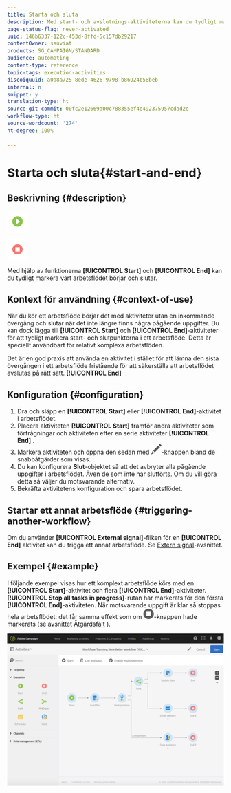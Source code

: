 ```yaml
---
title: Starta och sluta
description: Med start- och avslutnings-aktiviteterna kan du tydligt markera vart arbetsflödet börjar och slutar.
page-status-flag: never-activated
uuid: 146b6337-122c-453d-8ffd-5c157db29217
contentOwner: sauviat
products: SG_CAMPAIGN/STANDARD
audience: automating
content-type: reference
topic-tags: execution-activities
discoiquuid: a0a8a725-8ede-4626-9798-b86924b58beb
internal: n
snippet: y
translation-type: ht
source-git-commit: 00fc2e12669a00c788355ef4e492375957cdad2e
workflow-type: ht
source-wordcount: '274'
ht-degree: 100%

---
```



# Starta och sluta{#start-and-end}

## Beskrivning {#description}

![](assets/start.png)

![](assets/end.png)

Med hjälp av funktionerna **[!UICONTROL Start]** och **[!UICONTROL End]** kan du tydligt markera vart arbetsflödet börjar och slutar.

## Kontext för användning {#context-of-use}

När du kör ett arbetsflöde börjar det med aktiviteter utan en inkommande övergång och slutar när det inte längre finns några pågående uppgifter.  Du kan dock lägga till **[!UICONTROL Start]** och **[!UICONTROL End]**-aktiviteter för att tydligt markera start- och slutpunkterna i ett arbetsflöde.  Detta är speciellt användbart för relativt komplexa arbetsflöden.

Det är en god praxis att använda en aktivitet i stället för att lämna den sista övergången i ett arbetsflöde fristående för att säkerställa att arbetsflödet avslutas på rätt sätt. **[!UICONTROL End]**

## Konfiguration {#configuration}

1. Dra och släpp en **[!UICONTROL Start]** eller **[!UICONTROL End]**-aktivitet i arbetsflödet.
1. Placera aktiviteten **[!UICONTROL Start]** framför andra aktiviteter som förfrågningar och aktiviteten efter en serie aktiviteter **[!UICONTROL End]** .
1. Markera aktiviteten och öppna den sedan med ![](assets/edit_darkgrey-24px.png)-knappen bland de snabbåtgärder som visas.
1. Du kan konfigurera **Slut**-objektet så att det avbryter alla pågående uppgifter i arbetsflödet. Även de som inte har slutförts.  Om du vill göra detta så väljer du motsvarande alternativ.
1. Bekräfta aktivitetens konfiguration och spara arbetsflödet.

## Startar ett annat arbetsflöde {#triggering-another-workflow}

Om du använder **[!UICONTROL External signal]**-fliken för en **[!UICONTROL End]** aktivitet kan du trigga ett annat arbetsflöde.  Se [Extern signal](../../automating/using/external-signal.md)-avsnittet.

## Exempel {#example}

I följande exempel visas hur ett komplext arbetsflöde körs med en **[!UICONTROL Start]**-aktivitet och flera **[!UICONTROL End]**-aktiviteter. **[!UICONTROL Stop all tasks in progress]**-rutan har markerats för den första **[!UICONTROL End]**-aktiviteten. När motsvarande uppgift är klar så stoppas hela arbetsflödet: det får samma effekt som om ![](assets/stop_darkgrey-24px.png)-knappen hade markerats (se avsnittet [Åtgärdsfält](../../automating/using/workflow-interface.md#action-bar) ).

![](assets/wkf_start_end_example.png)

